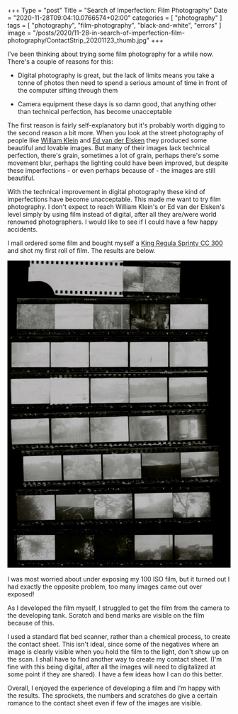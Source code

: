﻿+++
Type = "post"
Title = "Search of Imperfection: Film Photography"
Date = "2020-11-28T09:04:10.0766574+02:00"
categories = [ "photography" ]
tags = [
    "photography",
    "film-photography",
    "black-and-white",
    "errors"
]
image = "/posts/2020/11-28-in-search-of-imperfection-film-photography/ContactStrip_20201123_thumb.jpg"
+++

I've been thinking about trying some film photography for a while now. There's a couple of reasons for this:

- Digital photography is great, but the lack of limits means you take a tonne of photos then need to spend a serious amount of time in front of the computer sifting through them

- Camera equipment these days is so damn good, that anything other than technical perfection, has become unacceptable

<!--more-->

The first reason is fairly self-explanatory but it's probably worth digging to the second reason a bit more. When you look at the street photography of people like [William Klein](https://duckduckgo.com/?q=William+Klein+street+photography&atb=v248-5&iax=images&ia=images) and [Ed van der Elsken](https://duckduckgo.com/?q=love+on+the+left+bank&t=ffab&atb=v248-5&iax=images&ia=images) they produced some beautiful and lovable images. But many of their images lack technical perfection, there's grain, sometimes a lot of grain, perhaps there's some movement blur, perhaps the lighting could have been improved, but despite these imperfections - or even perhaps because of - the images are still beautiful.

With the technical improvement in digital photography these kind of imperfections have become unacceptable. This made me want to try film photography. I don't expect to reach William Klein's or Ed van der Elsken's level simply by using film instead of digital, after all they are/were world renowned photographers. I would like to see if I could have a few happy accidents.

I mail ordered some film and bought myself a [King Regula Sprinty CC 300](https://camerapedia.fandom.com/wiki/King_Regula_Sprinty) and shot my first roll of film. The results are below.

[![Contact strip](ContactStrip_20201123_thumb.jpg)](ContactStrip_20201123.jpg)

I was most worried about under exposing my 100 ISO film, but it turned out I had exactly the opposite problem, too many images came out over exposed!

As I developed the film myself, I struggled to get the film from the camera to the developing tank. Scratch and bend marks are visible on the film because of this.

I used a standard flat bed scanner, rather than a chemical process, to create the contact sheet. This isn't ideal, since some of the negatives where an image is clearly visible when you hold the film to the light, don't show up on the scan. I shall have to find another way to create my contact sheet. (I'm fine with this being digital, after all the images will need to digitalized at some point if they are shared). I have a few ideas how I can do this better.

Overall, I enjoyed the experience of developing a film and I'm happy with the results. The sprockets, the numbers and scratches do give a certain romance to the contact sheet even if few of the images are visible. 